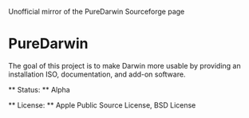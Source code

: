 Unofficial mirror of the PureDarwin Sourceforge page

# PureDarwin

The goal of this project is to make Darwin more usable by providing an installation ISO, documentation, and add-on software.

** Status: ** Alpha 

** License: ** Apple Public Source License, BSD License
